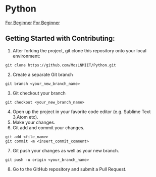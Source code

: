 # Python
[For Beginner](https://www.udemy.com/python-programming-beginners)
[For Beginner](https://www.edx.org/course/learn-program-using-python-utarlingtonx-cse1309x)

## Getting Started with Contributing:
1. After forking the project, git clone this repository onto your local environment:
```
git clone https://github.com/MozLNMIIT/Python.git
```
2. Create a separate Git branch
```
git branch <your_new_branch_name>
```
3. Git checkout your branch
```
git checkout <your_new_branch_name>
```
4. Open up the project in your favorite code editor (e.g. Sublime Text 3,Atom etc).
5. Make your changes.
6. Git add and commit your changes.
```
git add <file_name>
git commit -m <insert_commit_comment>
```
7. Git push your changes as well as your new branch.
```
git push -u origin <your_branch_name>
```
8. Go to the GitHub repository and submit a Pull Request.
